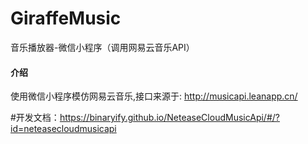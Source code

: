 # GiraffeMusic
音乐播放器-微信小程序（调用网易云音乐API）

#### 介绍
使用微信小程序模仿网易云音乐,接口来源于: http://musicapi.leanapp.cn/


#开发文档：https://binaryify.github.io/NeteaseCloudMusicApi/#/?id=neteasecloudmusicapi


